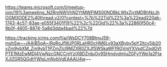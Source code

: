 https://teams.microsoft.com/l/meetup-join/19%3ameeting_N2RmNWVhN2YtMWFlMS00NDBkLWIxZjctMDBhNzJhOGM3ODE2%40thread.v2/0?context=%7b%22Tid%22%3a%22ead220ab-1743-4c57-83ae-e055f3401f19%22%2c%22Oid%22%3a%22860f50c4-9b0f-4605-8874-5a8d3dda4bad%22%7d


https://tracking.icims.com/f/a/iWsDCY708BtnvJ59-mshSw~~/AAIB5gA~/RgRoJfWJP0RLaHR0cHM6Ly93aXByby5pY2ltcy5jb20vZm9ybXM_Zm9ybT1PZmZlcl9MZXR0ZXJfSW5kaWFfRGVmYXVsdCZpdGVtPTE1MzEwMDI4VwNzcGNCCmYziXBDZrduOv9SHmdvdmluZGFyYWp1a2FtaXJlZGR5QGdtYWlsLmNvbVgEAAAU4w~~
